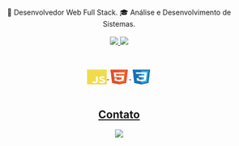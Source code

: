 <div align="center">
🌱 Desenvolvedor Web Full Stack. 🎓 Análise e Desenvolvimento de Sistemas.
</div>
<br>

<div align="center">
  <a href="https://github.com/Viniciusfflores">
  <img height="150em" src="https://github-readme-stats.vercel.app/api?username=Viniciusfflores&show_icons=true&theme=dracula&include_all_commits=true&count_private=true"/>
  <img height="150em" src="https://github-readme-stats.vercel.app/api/top-langs/?username=Viniciusfflores&layout=compact&langs_count=7&theme=dracula"/>
</div>

##

<div align="center">
  <div style="display: inline_block"><br>
  <img align="center" alt="Vinicius-Js" height="30" width="40" src="https://raw.githubusercontent.com/devicons/devicon/master/icons/javascript/javascript-plain.svg">
  <img align="center" alt="Vinicius-HTML" height="30" width="40" src="https://raw.githubusercontent.com/devicons/devicon/master/icons/html5/html5-original.svg">
  <img align="center" alt="Vinicius-CSS" height="30" width="40" src="https://raw.githubusercontent.com/devicons/devicon/master/icons/css3/css3-original.svg">
  </div>
  </div>
<br>

  <div align="center">
    <h2>Contato</h2>
<a href="https://www.linkedin.com/in/vinicius-flores-292b8a166/" target="_blank"><img src="https://img.shields.io/badge/-LinkedIn-%230077B5?style=for-the-badge&logo=linkedin&logoColor=white" target="_blank"></a>   
</div>
